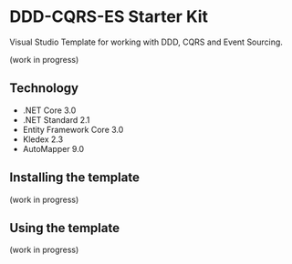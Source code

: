 # DDD-CQRS-ES Starter Kit

Visual Studio Template for working with DDD, CQRS and Event Sourcing.

(work in progress)

## Technology

- .NET Core 3.0
- .NET Standard 2.1
- Entity Framework Core 3.0
- Kledex 2.3
- AutoMapper 9.0

## Installing the template

(work in progress)

## Using the template

(work in progress)
